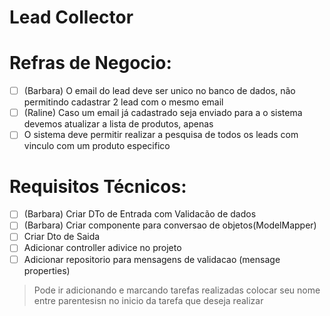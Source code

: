 # Lead Collector

# Refras de Negocio:
- [ ] (Barbara) O email do lead deve ser unico no banco de dados, não permitindo cadastrar 2 lead com o mesmo email
- [ ] (Raline) Caso um email já cadastrado seja enviado para a o sistema devemos atualizar a lista de produtos, apenas
- [ ] O sistema deve permitir realizar a pesquisa de todos os leads com vinculo com um produto especifico

# Requisitos Técnicos:
- [ ] (Barbara) Criar DTo de Entrada com Validacão de dados
- [ ] (Barbara) Criar componente para conversao de objetos(ModelMapper)
- [ ] Criar Dto de Saida
- [ ] Adicionar controller adivice no projeto
- [ ] Adicionar repositorio para mensagens de validacao (mensage properties)

> Pode ir adicionando e marcando tarefas realizadas colocar seu nome entre parentesisn no inicio da tarefa que deseja realizar
